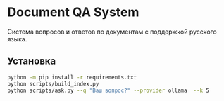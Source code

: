 # Document QA System

Система вопросов и ответов по документам с поддержкой русского языка.

## Установка

```bash
python -m pip install -r requirements.txt
python scripts/build_index.py
python scripts/ask.py --q "Ваш вопрос?" --provider ollama  --k 5